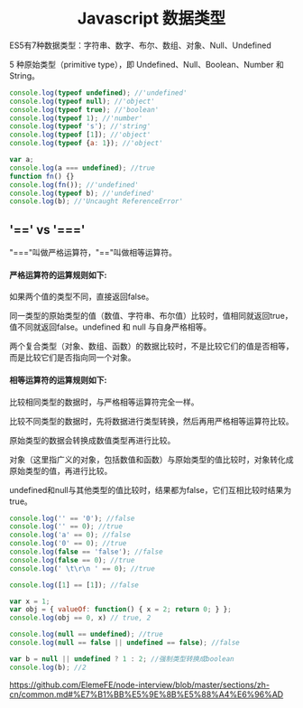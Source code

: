 <h1 align="center"> Javascript 数据类型</h1>

ES5有7种数据类型：字符串、数字、布尔、数组、对象、Null、Undefined

5 种原始类型（primitive type），即 Undefined、Null、Boolean、Number 和 String。

```javascript
console.log(typeof undefined); //'undefined'
console.log(typeof null); //'object'
console.log(typeof true); //'boolean'
console.log(typeof 1); //'number'
console.log(typeof 's'); //'string'
console.log(typeof [1]); //'object'
console.log(typeof {a: 1}); //'object'

var a;
console.log(a === undefined); //true
function fn() {}
console.log(fn()); //'undefined'
console.log(typeof b); //'undefined'
console.log(b); //'Uncaught ReferenceError'

```

'==' vs '==='
-

"==="叫做严格运算符，"=="叫做相等运算符。

#### 严格运算符的运算规则如下:

如果两个值的类型不同，直接返回false。

同一类型的原始类型的值（数值、字符串、布尔值）比较时，值相同就返回true，值不同就返回false。undefined 和 null 与自身严格相等。

两个复合类型（对象、数组、函数）的数据比较时，不是比较它们的值是否相等，而是比较它们是否指向同一个对象。

#### 相等运算符的运算规则如下:

比较相同类型的数据时，与严格相等运算符完全一样。

比较不同类型的数据时，先将数据进行类型转换，然后再用严格相等运算符比较。

原始类型的数据会转换成数值类型再进行比较。

对象（这里指广义的对象，包括数值和函数）与原始类型的值比较时，对象转化成原始类型的值，再进行比较。

undefined和null与其他类型的值比较时，结果都为false，它们互相比较时结果为true。

```javascript
console.log('' == '0'); //false
console.log('' == 0); //true
console.log('a' == 0); //false
console.log('0' == 0); //true
console.log(false == 'false'); //false
console.log(false == 0); //true
console.log(' \t\r\n ' == 0); //true

console.log([1] == [1]); //false

var x = 1;
var obj = { valueOf: function() { x = 2; return 0; } };
console.log(obj == 0, x) // true, 2

console.log(null == undefined); //true
console.log(null == false || undefined == false); //false

var b = null || undefined ? 1 : 2; //强制类型转换成boolean
console.log(b); //2
```

https://github.com/ElemeFE/node-interview/blob/master/sections/zh-cn/common.md#%E7%B1%BB%E5%9E%8B%E5%88%A4%E6%96%AD
